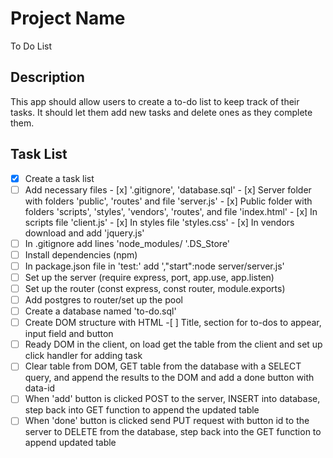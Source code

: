 # Project Name

To Do List


## Description

This app should allow users to create a to-do list to keep track of their tasks. It should let them add new tasks and delete ones as they complete them.

## Task List

- [x] Create a task list
- [ ] Add necessary files
        - [x] '.gitignore', 'database.sql'
        - [x] Server folder with folders 'public', 'routes' and file 'server.js'
        - [x] Public folder with folders 'scripts', 'styles', 'vendors', 'routes', 
                and file 'index.html'
        - [x] In scripts file 'client.js'
        - [x] In styles file 'styles.css'
        - [x] In vendors download and add 'jquery.js'
- [ ] In .gitignore add lines 'node_modules/
                              '.DS_Store'
- [ ] Install dependencies (npm)
- [ ] In package.json file in 'test:' add ',"start":node server/server.js'
- [ ] Set up the server (require express, port, app.use, app.listen)
- [ ] Set up the router (const express, const router, module.exports)
- [ ] Add postgres to router/set up the pool
- [ ] Create a database named 'to-do.sql'
- [ ] Create DOM structure with HTML
        -[ ] Title, section for to-dos to appear, input field and button
- [ ] Ready DOM in the client, on load get the table from the client and set up 
      click handler for adding task
- [ ] Clear table from DOM, GET table from the database with a SELECT query, and 
       append the results to the DOM and add a done button with data-id 
- [ ]  When 'add' button is clicked POST to the server, INSERT into database, step 
       back into GET function to append the updated table
- [ ]  When 'done' button is clicked send PUT request with button id to the server 
       to DELETE from the database, step back into the GET function to append updated table